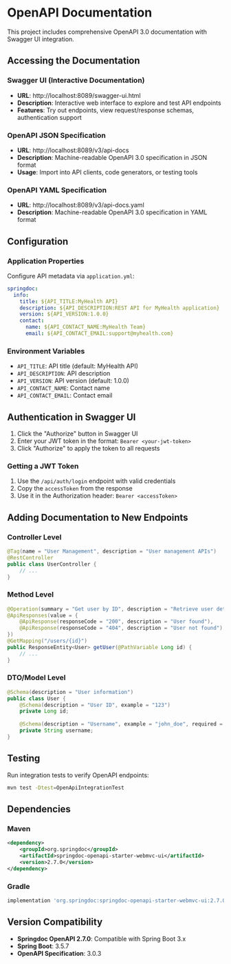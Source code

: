 # OpenAPI Documentation

This project includes comprehensive OpenAPI 3.0 documentation with Swagger UI integration.

## Accessing the Documentation

### Swagger UI (Interactive Documentation)
- **URL**: http://localhost:8089/swagger-ui.html
- **Description**: Interactive web interface to explore and test API endpoints
- **Features**: Try out endpoints, view request/response schemas, authentication support

### OpenAPI JSON Specification
- **URL**: http://localhost:8089/v3/api-docs
- **Description**: Machine-readable OpenAPI 3.0 specification in JSON format
- **Usage**: Import into API clients, code generators, or testing tools

### OpenAPI YAML Specification
- **URL**: http://localhost:8089/v3/api-docs.yaml
- **Description**: Machine-readable OpenAPI 3.0 specification in YAML format

## Configuration

### Application Properties
Configure API metadata via `application.yml`:

```yaml
springdoc:
  info:
    title: ${API_TITLE:MyHealth API}
    description: ${API_DESCRIPTION:REST API for MyHealth application}
    version: ${API_VERSION:1.0.0}
    contact:
      name: ${API_CONTACT_NAME:MyHealth Team}
      email: ${API_CONTACT_EMAIL:support@myhealth.com}
```

### Environment Variables
- `API_TITLE`: API title (default: MyHealth API)
- `API_DESCRIPTION`: API description
- `API_VERSION`: API version (default: 1.0.0)
- `API_CONTACT_NAME`: Contact name
- `API_CONTACT_EMAIL`: Contact email

## Authentication in Swagger UI

1. Click the "Authorize" button in Swagger UI
2. Enter your JWT token in the format: `Bearer <your-jwt-token>`
3. Click "Authorize" to apply the token to all requests

### Getting a JWT Token
1. Use the `/api/auth/login` endpoint with valid credentials
2. Copy the `accessToken` from the response
3. Use it in the Authorization header: `Bearer <accessToken>`

## Adding Documentation to New Endpoints

### Controller Level
```java
@Tag(name = "User Management", description = "User management APIs")
@RestController
public class UserController {
    // ...
}
```

### Method Level
```java
@Operation(summary = "Get user by ID", description = "Retrieve user details by user ID")
@ApiResponses(value = {
    @ApiResponse(responseCode = "200", description = "User found"),
    @ApiResponse(responseCode = "404", description = "User not found")
})
@GetMapping("/users/{id}")
public ResponseEntity<User> getUser(@PathVariable Long id) {
    // ...
}
```

### DTO/Model Level
```java
@Schema(description = "User information")
public class User {
    @Schema(description = "User ID", example = "123")
    private Long id;
    
    @Schema(description = "Username", example = "john_doe", required = true)
    private String username;
}
```

## Testing

Run integration tests to verify OpenAPI endpoints:

```bash
mvn test -Dtest=OpenApiIntegrationTest
```

## Dependencies

### Maven
```xml
<dependency>
    <groupId>org.springdoc</groupId>
    <artifactId>springdoc-openapi-starter-webmvc-ui</artifactId>
    <version>2.7.0</version>
</dependency>
```

### Gradle
```gradle
implementation 'org.springdoc:springdoc-openapi-starter-webmvc-ui:2.7.0'
```

## Version Compatibility
- **Springdoc OpenAPI 2.7.0**: Compatible with Spring Boot 3.x
- **Spring Boot**: 3.5.7
- **OpenAPI Specification**: 3.0.3